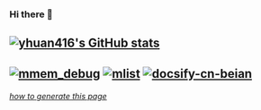 ### Hi there 👋

<!--
**yhuan416/yhuan416** is a ✨ _special_ ✨ repository because its `README.md` (this file) appears on your GitHub profile.

Here are some ideas to get you started:

- 🔭 I’m currently working on ...
- 🌱 I’m currently learning ...
- 👯 I’m looking to collaborate on ...
- 🤔 I’m looking for help with ...
- 💬 Ask me about ...
- 📫 How to reach me: ...
- 😄 Pronouns: ...
- ⚡ Fun fact: ...
-->

[![yhuan416's GitHub stats](https://github-readme-stats.vercel.app/api?username=yhuan416&show_icons=true&show_owner=true&theme=onedark&count_private=true)](https://github.com/yhuan416/mmem_debug)
---
[![mmem_debug](https://github-readme-stats.vercel.app/api/pin/?username=yhuan416&repo=mmem_debug&show_owner=true&theme=onedark)](https://github.com/yhuan416/mmem_debug)
[![mlist](https://github-readme-stats.vercel.app/api/pin/?username=yhuan416&repo=mlist&show_owner=true&theme=onedark)](https://github.com/yhuan416/mlist)
[![docsify-cn-beian](https://github-readme-stats.vercel.app/api/pin/?username=yhuan416&repo=docsify-cn-beian&show_owner=true&theme=onedark)](https://github.com/yhuan416/docsify-cn-beian)
---
###### *[how to generate this page](https://github.com/anuraghazra/github-readme-stats)*


<!--
###### *[How To Edit This Page](https://github.com/anuraghazra/github-readme-stats)*

<h5 align="right">
    <a href="https://github.com/anuraghazra/github-readme-stats" style="font-style: italic;">How To Edit This Page</a>
</h5>

style="font-size: 20px; font-family: Arial; font-style: italic;"

<p align="left">
    <a href="https://github.com/yhuan416">
        <img src="https://github-readme-stats.vercel.app/api?username=yhuan416&show_icons=true&show_owner=true&theme=onedark">
    </a>
</p>

<p align="left">
    <a href="https://github.com/yhuan416">
        <img align="center" src="https://github-readme-stats.vercel.app/api/top-langs/?username=yhuan416&layout=compact&theme=onedark" />
    </a>
</p>


[![yhuan416's GitHub stats](https://github-readme-stats.vercel.app/api?username=yhuan416&show_icons=trueshow_owner)](https://github.com/anuraghazra/github-readme-stats)
[![Top Langs](https://github-readme-stats.vercel.app/api/top-langs/?username=yhuan416&layout=compact)](https://github.com/anuraghazra/github-readme-stats)


<a href="https://github.com/anuraghazra/github-readme-stats">
  <img align="center" src="https://github-readme-stats.vercel.app/api?username=yhuan416&show_icons=trueshow_owner" />
</a>
<a href="https://github.com/anuraghazra/github-readme-stats">
  <img align="center" src="https://github-readme-stats.vercel.app/api/top-langs/?username=yhuan416&layout=compact" />
</a>
-->
